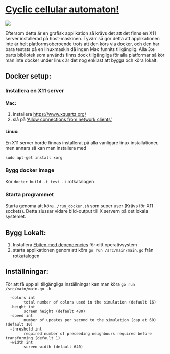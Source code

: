 # [Cyclic cellular automaton!](https://en.wikipedia.org/wiki/Cyclic_cellular_automaton)
![](https://i.imgur.com/uzaJ57u.png)

Eftersom detta är en grafisk applikation så krävs det att det finns en X11 server installerad på host-maskinen.
Tyvärr så gör detta att applikationen inte är helt platformsoberoende trots att den körs via docker, och den har bara testats på en linuxmaskin då ingen Mac funnits tillgänglig. 
Alla 3:e parts bibliotek som används finns dock tillgängliga för alla platformar så kör man inte docker under linux är det nog enklast att bygga och köra lokalt.

## Docker setup:
### Installera en X11 server
#### Mac: 
1. installera https://www.xquartz.org/
2. slå på [‘Allow connections from network clients’](https://blogs.oracle.com/oraclewebcentersuite/running-gui-applications-on-native-docker-containers-for-mac)

#### Linux:
En X11 server borde finnas installerat på alla vanligare linux installationer, men annars så kan man installera med

`sudo apt-get install xorg`

### Bygg docker image
Kör `docker build -t test .` i rotkatalogen

### Starta programmet
Starta genoma att köra `./run_docker.sh` som super user (Krävs för X11 sockets). Detta slussar vidare bild-output till X servern på det lokala systemet.

## Bygg Lokalt:
1. Installera [Ebiten med dependencies](https://ebiten.org/install.html) för ditt operativsystem
2. starta applikationen genom att köra `go run /src/main/main.go` från rotkatalogen

## Inställningar:
För att få upp all tillgängliga inställningar kan man köra `go run /src/main/main.go -h`
```
  -colors int
        total number of colors used in the simulation (default 16)
  -height int
        screen height (default 480)
  -speed int
        number of updates per second to the simulation (cap at 60) (default 10)
  -threshold int
        required number of preceeding neighbours required before transforming (default 1)
  -width int
        screen width (default 640)
```
